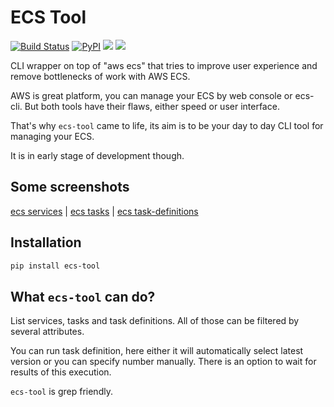 # ECS Tool
[![Build Status](https://travis-ci.org/whisller/ecs-tool.svg?branch=master)](https://travis-ci.org/whisller/ecs-tool) [![PyPI](https://img.shields.io/pypi/v/ecs-tool.svg)](https://pypi.org/project/ecs-tool/) ![](https://img.shields.io/pypi/pyversions/ecs-tool.svg) ![](https://img.shields.io/pypi/l/ecs-tool.svg)

CLI wrapper on top of "aws ecs" that tries to improve user experience and remove bottlenecks of work with AWS ECS.

AWS is great platform, you can manage your ECS by web console or ecs-cli. 
But both tools have their flaws, either speed or user interface.

That's why `ecs-tool` came to life, its aim is to be your day to day CLI tool for managing your ECS. 

It is in early stage of development though.

## Some screenshots
[ecs services](https://github.com/whisller/ecs-tool/blob/master/screenshots/ecs-services-1.png) | [ecs tasks](https://github.com/whisller/ecs-tool/blob/master/screenshots/ecs-tasks-1.png) | [ecs task-definitions](https://github.com/whisller/ecs-tool/blob/master/screenshots/ecs-task-definitions-1.png)

## Installation
```sh
pip install ecs-tool
```

## What `ecs-tool` can do?
List services, tasks and task definitions. All of those can be filtered by several attributes.

You can run task definition, here either it will automatically select latest version or you can specify number manually. 
There is an option to wait for results of this execution.

`ecs-tool` is grep friendly.
